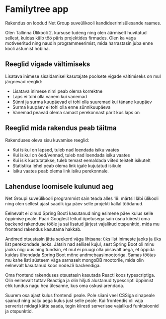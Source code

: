 # Familytree app

Rakendus on loodud Net Group suveülikooli kandideerimisülesande raames.

Olen Tallinna Ülikooli 2. kursuse tudeng ning olen äärmiselt huvitatud sellest, kuidas käib töö päris projektides firmades. Olen ka väga motiveeritud ning naudin programmeerimist, mida harrastasin juba enne kooli astumist hobina.

## Reeglid vigade vältimiseks

Lisatava inimese sisaldamisel kasutajate poolsete vigade vältimiseks on mul järgnevad reeglid:

-   Lisatava inimese nimi peab olema korrektne
-   Laps ei tohi olla vanem kui vanemad
-   Sünni ja surma kuupäevad ei tohi olla suuremad kui tänane kuupäev
-   Surma kuupäev ei tohi olla enne sünnikuupäeva
-   Vanemad peavad olema samast perekonnast pärit kus laps on

## Reeglid mida rakendus peab täitma

Rakenduses oleva sisu kuvamise reeglid:

-   Kui isikul on lapsed, tuleb nad loendada isiku vaates
-   Kui isikul on õed/vennad, tuleb nad loendada isiku vaates
-   Kui isik kustutatakse, tuleb temast eemaldada viited teistelt isikutelt
-   Statistika lehel peab olema link igale kujutatud isikule
-   Isiku vaates peab olema link isiku perekonnale.

## Lahenduse loomisele kulunud aeg

Net Groupi suveülikooli programmist sain teada alles 19. märtsil läbi ülikooli ning olen sellest ajast saadik iga päev selle projekti kallal töödanud.

Eelnevalt ei olnud Spring Booti kasutanud ning esimene päev kulus selle õppimise peale. Paari Googlest leitud õpetusega sain üsna kiiresti oma backend rakenduse tööle ja sai lisatud järjest vajalikud otspunktid, mida mu frontend rakendus kasutama hakkab.

Andmed otsustasin jätta seekord väga lihtsana: üks list inimeste jaoks ja üks list perekondade jaoks. Jätsin nad sellisel kujul, sest Spring Boot oli minu jaoks niigi uus ning tundsin, et mul ei pruugi olla piisavalt aega, et õppida kuidas ühendada Spring Boot mõne andmebaasimootoriga. Samas töötas mu kahe listi süsteem väga sarnaselt mongoDB mootorile, mida olin eelnevalt kasutanud koos nodeJS backendiga.

Oma frontend rakenduses otsustasin kasutada Reacti koos typescriptiga. Olin eelnevalt tuttav Reactiga ja olin hiljuti alustanud typescripti õppimist ehk tundus nagu hea ülesanne, kus oma oskusi arendada.

Suurem osa ajast kulus frontendi peale. Pole siiani veel CSSiga sinapeale saanud ning palju aega kulus just selle peale. Kui frontendis oli vaja serverist midagi kätte saada, tegin kiiresti serverisse vajalikud funktsioonid ja otspunktid.
